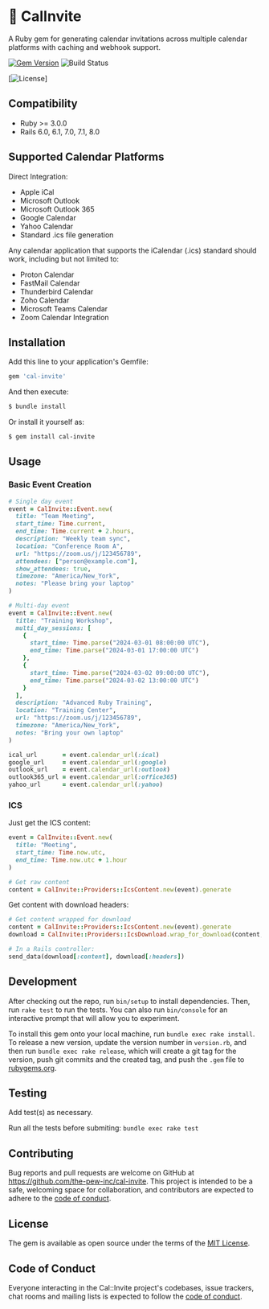 # 📅 CalInvite

A Ruby gem for generating calendar invitations across multiple calendar platforms with caching and webhook support.

[![Gem Version](https://badge.fury.io/rb/cal-invite.svg)](https://badge.fury.io/rb/cal-invite)
![Build Status](https://github.com/the-pew-inc/cal-invite/actions/workflows/main.yml/badge.svg)

[![License](https://img.shields.io/github/license/the-pew-inc/cal-invite.svg)]

## Compatibility

- Ruby >= 3.0.0
- Rails 6.0, 6.1, 7.0, 7.1, 8.0

## Supported Calendar Platforms

Direct Integration:
- Apple iCal
- Microsoft Outlook
- Microsoft Outlook 365
- Google Calendar
- Yahoo Calendar
- Standard .ics file generation

Any calendar application that supports the iCalendar (.ics) standard should work, including but not limited to:
- Proton Calendar
- FastMail Calendar
- Thunderbird Calendar
- Zoho Calendar
- Microsoft Teams Calendar
- Zoom Calendar Integration

## Installation

Add this line to your application's Gemfile:

```ruby
gem 'cal-invite'
```

And then execute:
```bash
$ bundle install
```

Or install it yourself as:
```bash
$ gem install cal-invite
```

## Usage

### Basic Event Creation

```ruby
# Single day event
event = CalInvite::Event.new(
  title: "Team Meeting",
  start_time: Time.current,
  end_time: Time.current + 2.hours,
  description: "Weekly team sync",
  location: "Conference Room A",
  url: "https://zoom.us/j/123456789",
  attendees: ["person@example.com"],
  show_attendees: true,
  timezone: "America/New_York",
  notes: "Please bring your laptop"
)

# Multi-day event
event = CalInvite::Event.new(
  title: "Training Workshop",
  multi_day_sessions: [
    {
      start_time: Time.parse("2024-03-01 08:00:00 UTC"),
      end_time: Time.parse("2024-03-01 17:00:00 UTC")
    },
    {
      start_time: Time.parse("2024-03-02 09:00:00 UTC"),
      end_time: Time.parse("2024-03-02 13:00:00 UTC")
    }
  ],
  description: "Advanced Ruby Training",
  location: "Training Center",
  url: "https://zoom.us/j/123456789",
  timezone: "America/New_York",
  notes: "Bring your own laptop"
)

ical_url       = event.calendar_url(:ical)
google_url     = event.calendar_url(:google)
outlook_url    = event.calendar_url(:outlook)
outlook365_url = event.calendar_url(:office365)
yahoo_url      = event.calendar_url(:yahoo)
```

### ICS
Just get the ICS content:
```ruby
event = CalInvite::Event.new(
  title: "Meeting",
  start_time: Time.now.utc,
  end_time: Time.now.utc + 1.hour
)

# Get raw content
content = CalInvite::Providers::IcsContent.new(event).generate
```
Get content with download headers:

```ruby
# Get content wrapped for download
content = CalInvite::Providers::IcsContent.new(event).generate
download = CalInvite::Providers::IcsDownload.wrap_for_download(content, event.title)

# In a Rails controller:
send_data(download[:content], download[:headers])
```


## Development

After checking out the repo, run `bin/setup` to install dependencies. Then, run `rake test` to run the tests. You can also run `bin/console` for an interactive prompt that will allow you to experiment.

To install this gem onto your local machine, run `bundle exec rake install`. To release a new version, update the version number in `version.rb`, and then run `bundle exec rake release`, which will create a git tag for the version, push git commits and the created tag, and push the `.gem` file to [rubygems.org](https://rubygems.org).

## Testing

Add test(s) as necessary.

Run all the tests before submiting: `bundle exec rake test`

## Contributing

Bug reports and pull requests are welcome on GitHub at https://github.com/the-pew-inc/cal-invite. This project is intended to be a safe, welcoming space for collaboration, and contributors are expected to adhere to the [code of conduct](https://github.com/the-pew-inc/cal-invite/blob/master/CODE_OF_CONDUCT.md).

## License

The gem is available as open source under the terms of the [MIT License](https://opensource.org/licenses/MIT).

## Code of Conduct

Everyone interacting in the Cal::Invite project's codebases, issue trackers, chat rooms and mailing lists is expected to follow the [code of conduct](https://github.com/the-pew-inc/cal-invite/blob/master/CODE_OF_CONDUCT.md).
